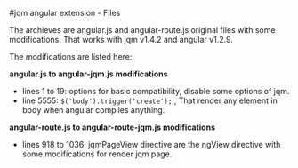 #jqm angular extension - Files

The archieves are angular.js and angular-route.js original files with some modifications. That works with jqm v1.4.2 and angular v1.2.9.

The modifications are listed here:

**angular.js to angular-jqm.js modifications**

- lines 1 to 19: options for basic compatibility, disable some options of jqm.
- line 5555: ``` $('body').trigger('create'); ``` , That render any element in body when angular compiles anything.

**angular-route.js to angular-route-jqm.js modifications**

- lines 918 to 1036: jqmPageView directive are the ngView directive with some modifications for render jqm page.